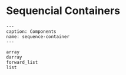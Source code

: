# Sequencial Containers

```{toctree}
---
caption: Components
name: sequence-container
---

array
darray
forward_list
list
```
